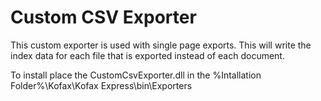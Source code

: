 Custom CSV Exporter
===================

This custom exporter is used with single page exports. This will write the index data for each file that is exported instead of each document. 

To install place the CustomCsvExporter.dll in the %Intallation Folder%\Kofax\Kofax Express\bin\Exporters